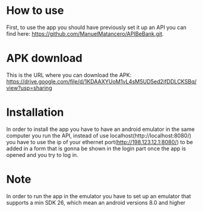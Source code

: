 # How to use
First, to use the app you should have previously set it up an API you can find here: https://github.com/ManuelMatancero/APIBeBank.git.

# APK download 
This is the URL where you can download the APK: https://drive.google.com/file/d/1KDAAXYUoM1vL4sM5UD5ed2jfDDLCKSBq/view?usp=sharing 

# Installation 
In order to install the app you have to have an android emulator in the same computer you run the API, instead of use localhost(http://localhost:8080/) you have to use the ip of your ethernet port(http://198.123.12.1:8080/) to be added in a form that is gonna be shown in the login part once the app is opened and you try to log in.

# Note 
In order to run the app in the emulator you have to set up an emulator that supports a min SDK 26, which mean an android versions 8.0 and higher